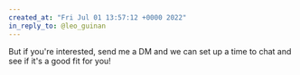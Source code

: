 ```yaml
---
created_at: "Fri Jul 01 13:57:12 +0000 2022"
in_reply_to: @leo_guinan
---
```


But if you're interested, send me a DM and we can set up a time to chat and see if it's a good fit for you!